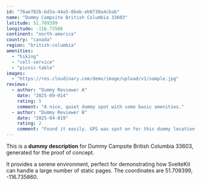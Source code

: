 ```yaml
---
id: "76ae702b-bd3a-44a5-8beb-eb0738a4cbab"
name: "Dummy Campsite British Columbia 33603"
latitude: 51.709399
longitude: -116.73586
continent: "north-america"
country: "canada"
region: "british-columbia"
amenities:
  - "hiking"
  - "cell-service"
  - "picnic-table"
images:
  - "https://res.cloudinary.com/demo/image/upload/v1/sample.jpg"
reviews:
  - author: "Dummy Reviewer A"
    date: "2025-09-014"
    rating: 5
    comment: "A nice, quiet dummy spot with some basic amenities."
  - author: "Dummy Reviewer B"
    date: "2025-04-019"
    rating: 2
    comment: "Found it easily. GPS was spot on for this dummy location."
---
```


This is a **dummy description** for Dummy Campsite British Columbia 33603, generated for the proof of concept.

It provides a serene environment, perfect for demonstrating how SvelteKit can handle a large number of static pages. The coordinates are 51.709399, -116.735860.
